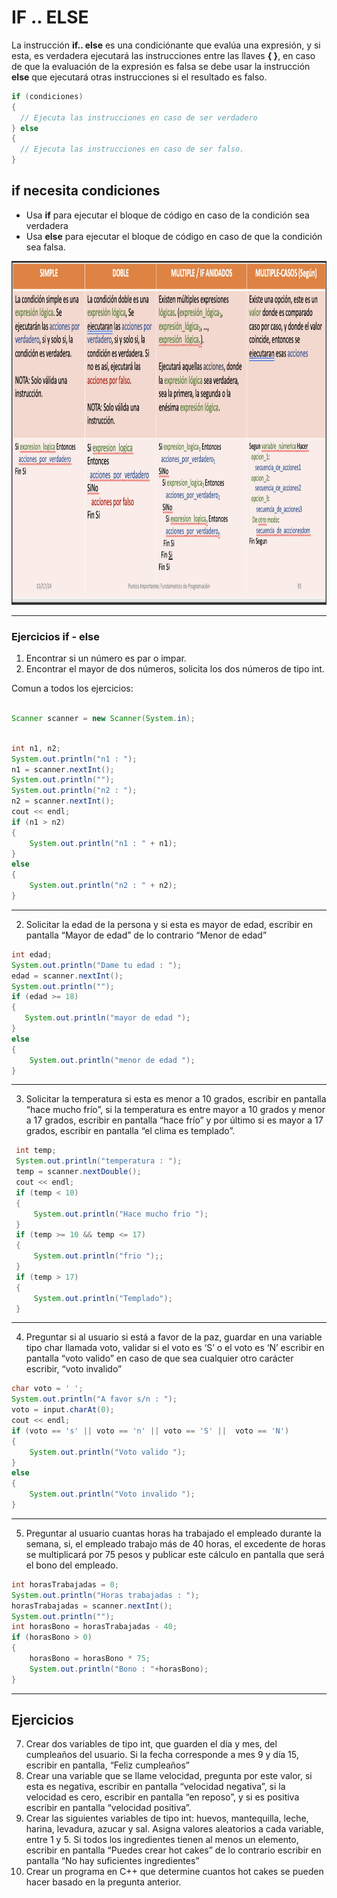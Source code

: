 # IF .. ELSE

La instrucción **if.. else** es una condiciónante que evalúa una expresión, y si esta, es verdadera ejecutará las instrucciones entre las llaves **{ }**, en caso de que la evaluación de la expresión es falsa se debe usar la instrucción **else** que ejecutará otras instrucciones si el resultado es falso.

```C++
if (condiciones)
{
  // Ejecuta las instrucciones en caso de ser verdadero
} else
{
  // Ejecuta las instrucciones en caso de ser falso.
}
```

## if necesita condiciones

* Usa **if** para ejecutar el bloque de código en caso de la condición sea verdadera
* Usa **else** para ejecutar el bloque de código en caso de que la condición sea falsa.

<p align="center">
<img src="https://github.com/josblax/FP/blob/main/imagenes/ifelse2.png" alt="Layout app" width="1200" height="550">
</p>


___

### Ejercicios if - else

1.	Encontrar si un número es par o impar.
2.	Encontrar el mayor de dos números, solicita los dos números de tipo int.

Comun a todos los ejercicios:

```Java

Scanner scanner = new Scanner(System.in);

```


```Java

int n1, n2;
System.out.println("n1 : ");
n1 = scanner.nextInt();
System.out.println("");
System.out.println("n2 : ");
n2 = scanner.nextInt();
cout << endl;
if (n1 > n2) 
{
    System.out.println("n1 : " + n1);
}
else 
{
    System.out.println("n2 : " + n2);
}
```

___ 


2.	Solicitar la edad de la persona y si esta es mayor de edad, escribir en pantalla “Mayor de edad” de lo contrario “Menor de edad”

```Java
int edad;
System.out.println("Dame tu edad : ");
edad = scanner.nextInt();
System.out.println("");
if (edad >= 18) 
{
   System.out.println("mayor de edad ");
}
else 
{
    System.out.println("menor de edad ");
}
```

___


3.	Solicitar la temperatura si esta es menor a 10 grados, escribir en pantalla “hace mucho frío”, si la temperatura es entre mayor a 10 grados y menor a 17 grados, escribir en pantalla “hace frío” y por último si es mayor a 17 grados, escribir en pantalla “el clima es templado”.

```Java
 int temp;
 System.out.println("temperatura : ");
 temp = scanner.nextDouble();
 cout << endl;
 if (temp < 10) 
 {
     System.out.println("Hace mucho frio ");
 }
 if (temp >= 10 && temp <= 17) 
 {
     System.out.println("frio ");;
 }
 if (temp > 17) 
 {
     System.out.println("Templado");
 }
```
___

4.	Preguntar si al usuario si está a favor de la paz, guardar en una variable tipo char llamada voto, validar si el voto es ‘S’ o el voto es ‘N’ escribir en pantalla “voto valido” en caso de que sea cualquier otro carácter escribir, “voto invalido”

```Java
char voto = ' ';
System.out.println("A favor s/n : ");
voto = input.charAt(0);
cout << endl;
if (voto == 's' || voto == 'n' || voto == 'S' ||  voto == 'N')
{
    System.out.println("Voto valido ");
}
else 
{
    System.out.println("Voto invalido ");
}
```
___ 

5.	Preguntar al usuario cuantas horas ha trabajado el empleado durante la semana, si, el empleado trabajo más de 40 horas, el excedente de horas se multiplicará por 75 pesos y publicar este cálculo en pantalla que será el bono del empleado.

```Java
int horasTrabajadas = 0;
System.out.println("Horas trabajadas : ");
horasTrabajadas = scanner.nextInt();
System.out.println("");
int horasBono = horasTrabajadas - 40;
if (horasBono > 0) 
{
    horasBono = horasBono * 75;
    System.out.println("Bono : "+horasBono);
}
```
___

## Ejercicios

7.	Crear dos variables de tipo int, que guarden el día y mes, del cumpleaños del usuario. Si la fecha corresponde a mes 9 y día 15, escribir en pantalla, “Feliz cumpleaños”
8.	Crear una variable que se llame velocidad, pregunta por este valor, si esta es negativa, escribir en pantalla “velocidad negativa”, si la velocidad es cero, escribir en pantalla “en reposo”, y si es positiva escribir en pantalla “velocidad positiva”.
9.	Crear las siguientes variables de tipo int: huevos, mantequilla, leche, harina, levadura, azucar y sal. Asigna valores aleatorios a cada variable, entre 1 y 5. Si todos los ingredientes tienen al menos un elemento, escribir en pantalla “Puedes crear hot cakes” de lo contrario escribir en pantalla “No hay suficientes ingredientes”
10.	Crear un programa en C++ que determine cuantos hot cakes se pueden hacer basado en la pregunta anterior. 
